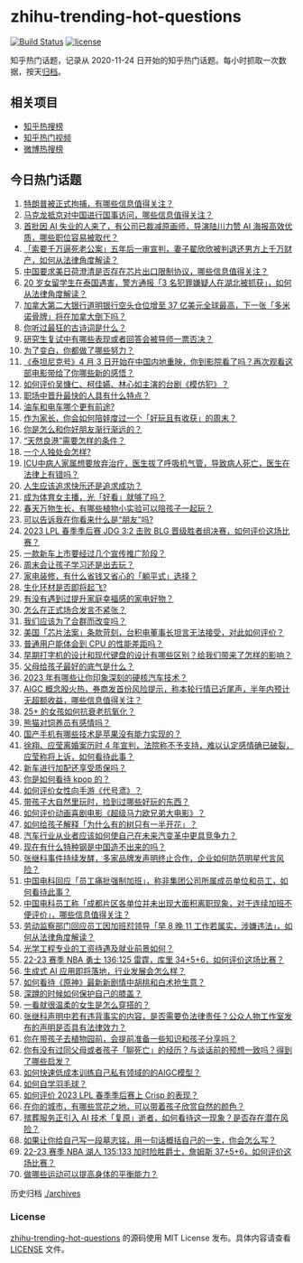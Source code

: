 # zhihu-trending-hot-questions

[![Build Status](https://github.com/justjavac/zhihu-trending-hot-questions/workflows/ci/badge.svg?branch=master)](https://github.com/justjavac/zhihu-trending-hot-questions/actions)
[![license](https://img.shields.io/github/license/justjavac/zhihu-trending-hot-questions)](https://github.com/justjavac/zhihu-trending-hot-questions/blob/master/LICENSE)

知乎热门话题，记录从 2020-11-24
日开始的知乎热门话题。每小时抓取一次数据，按天[归档](./archives)。

## 相关项目

- [知乎热搜榜](https://github.com/justjavac/zhihu-trending-top-search)
- [知乎热门视频](https://github.com/justjavac/zhihu-trending-hot-video)
- [微博热搜榜](https://github.com/justjavac/weibo-trending-hot-search)

## 今日热门话题

<!-- BEGIN -->
<!-- 最后更新时间 Thu Apr 06 2023 06:13:26 GMT+0800 (China Standard Time) -->

1. [特朗普被正式拘捕，有哪些信息值得关注？](https://www.zhihu.com/question/593740347)
1. [马克龙抵京对中国进行国事访问，哪些信息值得关注？](https://www.zhihu.com/question/593809688)
1. [首批因 AI 失业的人来了，有公司已裁减原画师，导演陆川力赞 AI 海报高效优质，哪些职位容易被取代？](https://www.zhihu.com/question/593770520)
1. [「索要千万逼死老公案」五年后一审宣判，妻子翟欣欣被判退还男方上千万财产，如何从法律角度解读？](https://www.zhihu.com/question/593859076)
1. [中国要求美日荷澄清是否存在芯片出口限制协议，哪些信息值得关注？](https://www.zhihu.com/question/593779393)
1. [20 岁女留学生在泰国遇害，警方通报「3 名犯罪嫌疑人在湖北被抓获」，如何从法律角度解读？](https://www.zhihu.com/question/593793310)
1. [加拿大第二大银行道明银行空头仓位增至 37 亿美元全球最高，下一张「多米诺骨牌」将在加拿大倒下吗？](https://www.zhihu.com/question/593818630)
1. [你听过最狂的古诗词是什么？](https://www.zhihu.com/question/587887330)
1. [研究生复试中有哪些表现或者回答会被导师一票否决？](https://www.zhihu.com/question/520456004)
1. [为了变白，你都做了哪些努力？](https://www.zhihu.com/question/592554726)
1. [《泰坦尼克号》4 月 3 日开始在中国内地重映，你到影院看了吗？再次观看这部电影带给了你哪些新的感悟？](https://www.zhihu.com/question/593443387)
1. [如何评价吴慷仁、柯佳嬿、林心如主演的台剧《模仿犯》？](https://www.zhihu.com/question/593056791)
1. [职场中晋升最快的人具有什么特点？](https://www.zhihu.com/question/465597544)
1. [油车和电车哪个更有前途?](https://www.zhihu.com/question/593237643)
1. [作为家长，你会如何陪娃度过一个「好玩且有收获」的周末？](https://www.zhihu.com/question/593631083)
1. [你是怎么和你好朋友渐行渐远的？](https://www.zhihu.com/question/592078272)
1. [“天然良港”需要怎样的条件？](https://www.zhihu.com/question/31365407)
1. [一个人独处会怎样?](https://www.zhihu.com/question/589013512)
1. [ICU中病人家属想要放弃治疗，医生拔了呼吸机气管，导致病人死亡，医生在法律上有错吗？](https://www.zhihu.com/question/515372516)
1. [人生应该追求快乐还是追求成功？](https://www.zhihu.com/question/441898054)
1. [成为体育女主播，光「好看」就够了吗？](https://www.zhihu.com/question/593628218)
1. [春天万物生长，有哪些植物小实验可以陪孩子一起玩？](https://www.zhihu.com/question/589885985)
1. [可以告诉我在你看来什么是“朋友”吗?](https://www.zhihu.com/question/593264592)
1. [2023 LPL 春季季后赛 JDG 3:2 击败 BLG 晋级胜者组决赛，如何评价这场比赛？](https://www.zhihu.com/question/593812873)
1. [一款新车上市要经过几个宣传推广阶段？](https://www.zhihu.com/question/41754556)
1. [周末会让孩子学习还是出去玩？](https://www.zhihu.com/question/593011446)
1. [家电装修，有什么省钱又省心的「躺平式」选择？](https://www.zhihu.com/question/593819812)
1. [生化环材是否即将起飞?](https://www.zhihu.com/question/578350519)
1. [有没有遇到过提升家庭幸福感的家电好物？](https://www.zhihu.com/question/586909670)
1. [怎么在正式场合发言不紧张？](https://www.zhihu.com/question/342322549)
1. [我们应该为了合群而改变吗？](https://www.zhihu.com/question/590072272)
1. [美国「芯片法案」条款苛刻，台积电董事长坦言无法接受，对此如何评价？](https://www.zhihu.com/question/593006264)
1. [普通用户能体会到 CPU 的性能差距吗？](https://www.zhihu.com/question/546350056)
1. [早期打字机的设计和现代键盘的设计有哪些区别？给我们带来了怎样的影响？](https://www.zhihu.com/question/592368145)
1. [父母给孩子最好的底气是什么？](https://www.zhihu.com/question/585913471)
1. [2023 年有哪些让你印象深刻的硬核汽车技术？](https://www.zhihu.com/question/593053042)
1. [AIGC 概念股火热，券商发首份风险提示，称本轮行情已近尾声，半年内预计无超额收益，哪些信息值得关注？](https://www.zhihu.com/question/593774877)
1. [25+ 的女孩如何抗衰老抗氧化？](https://www.zhihu.com/question/532095020)
1. [熊猫对饲养员有感情吗？](https://www.zhihu.com/question/264865357)
1. [国产手机有哪些技术是苹果没有能力实现的？](https://www.zhihu.com/question/592817567)
1. [徐翔、应莹离婚案历时 4 年宣判，法院称不予支持，难以认定感情确已破裂，应莹称将上诉，如何看待此事？](https://www.zhihu.com/question/593801404)
1. [新车进行加配还享受质保吗？](https://www.zhihu.com/question/282637036)
1. [你是如何看待 kpop 的？](https://www.zhihu.com/question/555799015)
1. [如何评价女性向手游《代号鸢》？](https://www.zhihu.com/question/528829268)
1. [带孩子大自然里玩时，捡到过哪些好玩的东西？](https://www.zhihu.com/question/591362249)
1. [如何评价动画喜剧电影《超级马力欧兄弟大电影》？](https://www.zhihu.com/question/558189768)
1. [如何给孩子解释「为什么有的树只有一半开花」？](https://www.zhihu.com/question/592758319)
1. [汽车行业从业者应该如何使自己在未来汽变革中更具竞争力？](https://www.zhihu.com/question/24897308)
1. [现在有什么特种钢是中国造不出来的吗？](https://www.zhihu.com/question/313153277)
1. [张继科事件持续发酵，多家品牌发声明终止合作，企业如何防范明星代言风险？](https://www.zhihu.com/question/593618061)
1. [中国电科回应「员工痛批强制加班」，称非集团公司所属成员单位和员工，如何看待此事？](https://www.zhihu.com/question/593808466)
1. [中国电科员工称「成都片区各单位并未出现大面积离职现象，对于连续加班不便评价」，哪些信息值得关注？](https://www.zhihu.com/question/593808794)
1. [劳动监察部门回应员工因加班怼领导「早 8 晚 11 工作若属实，涉嫌违法」，如何从法律角度解读？](https://www.zhihu.com/question/593794343)
1. [光学工程专业的工资待遇及就业前景如何？](https://www.zhihu.com/question/374038126)
1. [22-23 赛季 NBA 勇士 136:125 雷霆，库里 34+5+6，如何评价这场比赛？](https://www.zhihu.com/question/593772595)
1. [生成式 AI 应用即将落地，行业发展会怎么样？](https://www.zhihu.com/question/587623412)
1. [如何看待《原神》最新新剧情中胡桃和白术抢生意？](https://www.zhihu.com/question/593147785)
1. [深蹲的时候如何保护自己的膝盖？](https://www.zhihu.com/question/582203720)
1. [一看就很温柔的女生是怎么穿搭的？](https://www.zhihu.com/question/591637039)
1. [张继科声明中若有违背事实的内容，是否需要负法律责任？公众人物工作室发布的声明是否具有法律效力？](https://www.zhihu.com/question/593560902)
1. [你在带孩子去植物园前，会提前准备一些知识和孩子分享吗？](https://www.zhihu.com/question/589885918)
1. [你有没有过同父母或者孩子「聊死亡」的经历？与谈话前的预想一致吗？得到了哪些启发？](https://www.zhihu.com/question/593046224)
1. [如何快速低成本训练自己私有领域的的AIGC模型？](https://www.zhihu.com/question/591858021)
1. [如何自学羽毛球？](https://www.zhihu.com/question/323257168)
1. [如何评价 2023 LPL 春季季后赛上 Crisp 的表现？](https://www.zhihu.com/question/593514729)
1. [在你的城市，有哪些赏花之地，可以带着孩子欣赏自然的颜色？](https://www.zhihu.com/question/589885802)
1. [殡葬服务正引入 AI 技术「复原」逝者，如何看待这一现象？是否存在潜在风险？](https://www.zhihu.com/question/593508053)
1. [如果让你给自己写一段墓志铭，用一句话概括自己的一生，你会怎么写？](https://www.zhihu.com/question/593033050)
1. [22-23 赛季 NBA 湖人 135:133 加时险胜爵士，詹姆斯 37+5+6，如何评价这场比赛？](https://www.zhihu.com/question/593768737)
1. [做哪些运动可以提高身体的平衡能力？](https://www.zhihu.com/question/587496527)

<!-- END -->

历史归档 [./archives](./archives)

### License

[zhihu-trending-hot-questions](https://github.com/justjavac/zhihu-trending-hot-questions)
的源码使用 MIT License 发布。具体内容请查看 [LICENSE](./LICENSE) 文件。
